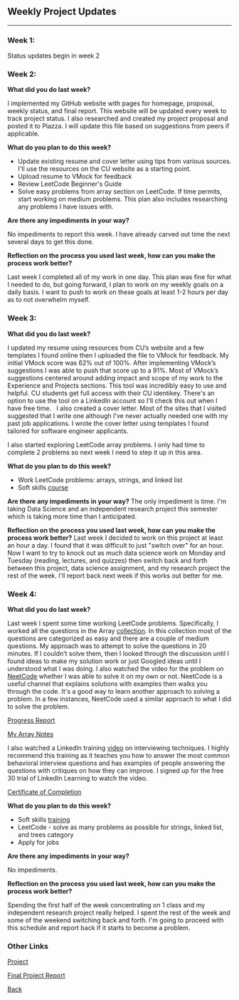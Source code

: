 <!---
layout: page
title: "Updates"
permalink: /project/updates
--->

## Weekly Project Updates
---

### Week 1:
Status updates begin in week 2

### Week 2:
**What did you do last week?** 

I implemented my GitHub website with pages for homepage, proposal, weekly status, and final report. This website will be updated every week to track project status. I also researched and created my project proposal and posted it to Piazza. I will update this file based on suggestions from peers if applicable. 

**What do you plan to do this week?** 
* Update existing resume and cover letter using tips from various sources. I'll use the resources on the CU website as a starting point.
* Upload resume to VMock for feedback
* Review LeetCode Beginner's Guide
* Solve easy problems from array section on LeetCode. If time permits, start working on medium problems. This plan also includes researching any problems I have issues with.

**Are there any impediments in your way?**

No impediments to report this week. I have already carved out time the next several days to get this done.

**Reflection on the process you used last week, how can you make the process work better?**

Last week I completed all of my work in one day. This plan was fine for what I needed to do, but going forward, I plan to work on my weekly goals on a daily basis. I want to push to work on these goals at least 1-2 hours per day as to not overwhelm myself.

### Week 3:
**What did you do last week?**  

I updated my resume using resources from CU’s website and a few templates I found online then I uploaded the file to VMock for feedback. My initial VMock score was 62% out of 100%. After implementing VMock’s suggestions I was able to push that score up to a 91%. Most of VMock’s suggestions centered around adding impact and scope of my work to the Experience and Projects sections. This tool was incredibly easy to use and helpful. CU students get full access with their CU identikey. There's an option to use the tool on a LinkedIn account so I'll check this out when I have free time.
 
I also created a cover letter. Most of the sites that I visited suggested that I write one although I’ve never actually needed one with my past job applications. I wrote the cover letter using templates I found tailored for software engineer applicants.

I also started exploring LeetCode array problems. I only had time to complete 2 problems so next week I need to step it up in this area.

**What do you plan to do this week?** 
* Work LeetCode problems: arrays, strings, and linked list
* Soft skills [course](https://www.linkedin.com/learning/speaking-confidently-and-effectively) 

**Are there any impediments in your way?**
The only impediment is time. I'm taking Data Science and an independent research project this semester which is taking more time than I anticipated.

**Reflection on the process you used last week, how can you make the process work better?**
Last week I decided to work on this project at least an hour a day. I found that it was difficult to just "switch over" for an hour. Now I want to try to knock out as much data science work on Monday and Tuesday (reading, lectures, and quizzes) then switch back and forth between this project, data science assignment, and my research project the rest of the week. I'll report back next week if this works out better for me.

### Week 4:
**What did you do last week?** 

Last week I spent some time working LeetCode problems. Specifically, I worked all the questions in the Array [collection](https://leetcode.com/explore/interview/card/top-interview-questions-easy/). In this collection most of the questions are categorized as easy and there are a couple of medium questions. My approach was to attempt to solve the questions in 20 minutes. If I couldn't solve them, then I looked through the discussion until I found ideas to make my solution work or just Googled ideas until I understood what I was doing. I also watched the video for the problem on [NeetCode](https://www.youtube.com/@NeetCode/videos) whether I was able to solve it on my own or not. NeetCode is a useful channel that explains solutions with examples then walks you through the code. It's a good way to learn another approach to solving a problem. In a few instances, NeetCode used a similar approach to what I did to solve the problem.

[Progress Report](./CodingPractice/Progress/Arrays.png)

[My Array Notes](./CodingPractice/Arrays.docx)

I also watched a LinkedIn training [video](https://www.linkedin.com/learning/expert-tips-for-answering-common-interview-questions/salary-negotiation-approach-and-tips) on interviewing techniques. I highly recommend this training as it teaches you how to answer the most common behavioral interview questions and has examples of people answering the questions with critiques on how they can improve. I signed up for the free 30 trial of LinkedIn Learning to watch the video.

[Certificate of Completion](./CertOfCompl/CertificateOfCompletion_Expert%Tips%for%Answering%Common%Interview%Questions.pdf)

**What do you plan to do this week?** 
* Soft skills [training](https://www.linkedin.com/learning/interpersonal-communication/interpersonal-communication)
* LeetCode - solve as many problems as possible for strings, linked list, and trees category
* Apply for jobs

**Are there any impediments in your way?**

No impediments.

**Reflection on the process you used last week, how can you make the process work better?**

Spending the first half of the week concentrating on 1 class and my independent research project really helped. I spent the rest of the week and some of the weekend switching back and forth. I'm going to proceed with this schedule and report back if it starts to become a problem.


### Other Links
[Project](./project)

[Final Project Report](./final)

[Back](./)
